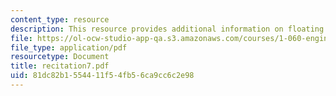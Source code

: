 ```yaml
---
content_type: resource
description: This resource provides additional information on floating body stability.
file: https://ol-ocw-studio-app-qa.s3.amazonaws.com/courses/1-060-engineering-mechanics-ii-spring-2006/81dc82b1554411f54fb56ca9cc6c2e98_recitation7.pdf
file_type: application/pdf
resourcetype: Document
title: recitation7.pdf
uid: 81dc82b1-5544-11f5-4fb5-6ca9cc6c2e98
---
```

